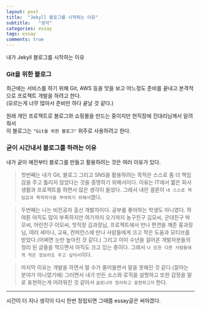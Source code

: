 ```yaml
---
layout: post
title:  "Jekyll 블로그를 시작하는 이유"
subtitle:   "생각"
categories: essay
tags: essay
comments: true
---
```


내가 Jekyll 블로그를 시작하는 이유

### Git을 위한 블로그

최근에는 서비스를 하기 위해 Git, AWS 등을 맛을 보고 어느정도 준비를 끝내고 본격적으로 프로젝트 개발을 하려고 한다.  
(모르는게 너무 많아서 준비만 하다 끝날 것 같다.)    

원래 개인 프로젝트로 블로그와 쇼핑몰을 만드는 중이지만 현직장에 진대리님께서 알려줘서  
이 블로그는 `"Git을 위한 블로그"` 위주로 사용하려고 한다.

### 굳이 시간내서 블로그를 하려는 이유

내가 굳이 예전부터 블로그를 만들고 활용하려는 것은 여러 이유가 있다.

>첫번째는 내가 Git, 블로그 그리고 SNS을 활용하려는 목적은 스스로 좀 더 책임감을 주고 틀리지 않았다는 것을 증명하기 위해서이다. 이유는 IT에서 짧은 회사생활과 프로젝트를 하면서 많은 생각이 들었다. 그래서 내린 결론이 `내 스스로 책임감과 목적의식을 부여하기 위해서`였다.

>두번째는 나는 비전공자 출신 개발자이다. 공부를 좋아하는 학생도 아니였다. 하여튼 아직도 많이 부족하지만 여기까지 오기까지 농구친구 김모씨, 군대친구 박모씨, 어린친구 이모씨, 첫직장 김과장님, 프로젝트에서 만나 편견을 깨준 홍과장님, 여러 세미나, 교육, 컨퍼런스에 만나 사람들에게 크고 작은 도움과 모티브를 받았다.(어쩌면 눈만 높아진 것 같다.) 그리고 이미 수년을 걸어온 개발자분들의 정리 된 글들을 먹으면서 아직도 크고 있는 중이다. 그래서 `나 또한 다른 사람들에게 작은 정보라도 주고 싶어서`이다.

>마지막 이유는 개발을 하면서 말 수가 줄어들면서 말을 못해진 것 같다.(잘아는 분야가 아니였기에) 그러면서 내가 만든 소스와 로직을 설명하고 또한 감정을 말로 표현하는게 어려워진 것 같아서 `글로나마 정리하고 표현하고자` 한다.

---
시간이 더 지나 생각이 다시 한번 정립되면 그때쯤 essay글은 써야겠다.